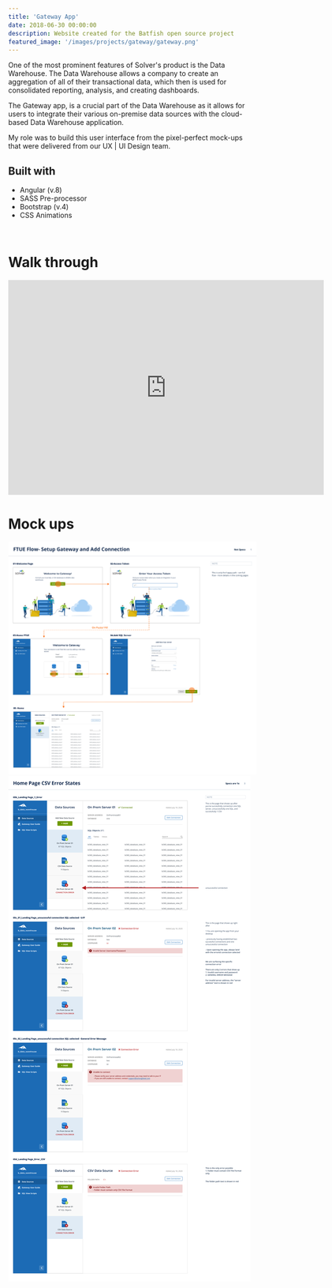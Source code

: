 ```yaml
---
title: 'Gateway App'
date: 2018-06-30 00:00:00
description: Website created for the Batfish open source project 
featured_image: '/images/projects/gateway/gateway.png'
---
```


One of the most prominent features of Solver's product is the Data Warehouse. The Data Warehouse allows a company to create an aggregation of all of their transactional data, which then is used for consolidated reporting, analysis, and creating dashboards.

The Gateway app, is a crucial part of the Data Warehouse as it allows for users to integrate their various on-premise data sources with the cloud-based Data Warehouse application. 

My role was to build this user interface from the pixel-perfect mock-ups that were delivered from our UX \| UI Design team. 


## Built with
- Angular (v.8)
- SASS Pre-processor
- Bootstrap (v.4)
- CSS Animations

&nbsp;


# Walk through

<iframe src="https://player.vimeo.com/video/493168770" width="640" height="435" frameborder="0" allow="autoplay; fullscreen" allowfullscreen></iframe>


# Mock ups

<div class="gallery" data-columns="2">
	<img  src="/images/projects/gateway/01_FTU.png">
    <img src="/images/projects/gateway/11_homepage-error-states.png">
</div>



